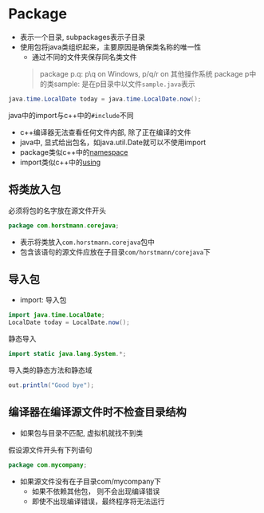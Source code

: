 # Package

- 表示一个目录, subpackages表示子目录
- 使用包将java类组织起来，主要原因是确保类名称的唯一性
  - 通过不同的文件夹保存同名类文件
  > package p.q: p\\q on Windows, p/q/r on 其他操作系统
  > package p中的类sample: 是在p目录中以文件`sample.java`表示

```java
java.time.LocalDate today = java.time.LocalDate.now();
```

java中的import与c++中的`#include`不同

- c++编译器无法查看任何文件内部, 除了正在编译的文件
- java中, 显式给出包名，如java.util.Date就可以不使用import
- package类似c++中的[namespace](c++-namespace.md)
- import类似c++中的[using](c++-using.md)

## 将类放入包

必须将包的名字放在源文件开头

```java
package com.horstmann.corejava;
```

- 表示将类放入`com.horstmann.corejava`包中
- 包含该语句的源文件应放在子目录`com/horstmann/corejava`下

## 导入包

- import: 导入包

```java
import java.time.LocalDate;
LocalDate today = LocalDate.now();
```

静态导入

```java
import static java.lang.System.*;
```

导入类的静态方法和静态域

```java
out.println("Good bye");
```

## 编译器在编译源文件时不检查目录结构

- 如果包与目录不匹配, 虚拟机就找不到类

假设源文件开头有下列语句

```java
package com.mycompany;
```

- 如果源文件没有在子目录com/mycompany下
  - 如果不依赖其他包， 则不会出现编译错误
  - 即使不出现编译错误，最终程序将无法运行
